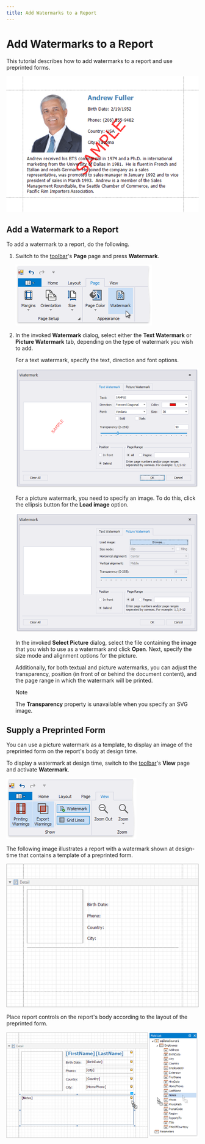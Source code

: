```yaml
---
title: Add Watermarks to a Report
---
```

# Add Watermarks to a Report

This tutorial describes how to add watermarks to a report and use preprinted forms.

![eurd-win-add-watermarks-result](../../../../images/eurd-win-add-watermarks-result.png)

## <a name="addwatermark"></a>Add a Watermark to a Report
To add a watermark to a report, do the following.

1. Switch to the [toolbar](../report-designer-tools/toolbar.md)'s **Page** page and press **Watermark**.

	![eurd-win-add-watermarks-use-toolbox](../../../../images/eurd-win-add-watermarks-use-toolbox.png)
2. In the invoked **Watermark** dialog, select either the **Text Watermark** or **Picture Watermark** tab, depending on the type of watermark you wish to add.
	
	For a text watermark, specify the text, direction and font options.
	
	![eurd-win-watermark-editor](../../../../images/eurd-win-watermark-editor.png)
	
	For a picture watermark, you need to specify an image. To do this, click the ellipsis button for the **Load image** option.
	
	![eurd-win-watermark-editor-picture](../../../../images/eurd-win-watermark-editor-picture.png)
	
	In the invoked **Select Picture** dialog, select the file containing the image that you wish to use as a watermark and click **Open**. Next, specify the size mode and alignment options for the picture.
	
	Additionally, for both textual and picture watermarks, you can adjust the transparency, position (in front of or behind the document content), and the page range in which the watermark will be printed.

	> [!NOTE]
	> The **Transparency** property is unavailable when you specify an SVG image.

## <a name="preprintedform"></a>Supply a Preprinted Form
You can use a picture watermark as a template, to display an image of the preprinted form on the report's body at design time.

To display a watermark at design time, switch to the [toolbar](../report-designer-tools/toolbar.md)'s **View** page and activate  **Watermark**.

![eurd-win-add-preprinted-watermark](../../../../images/eurd-win-add-preprinted-watermark.png)

The following image illustrates a report with a watermark shown at design-time that contains a template of a preprinted form.

![eurd-win-add-a-template-watermark](../../../../images/eurd-win-add-a-template-watermark.png)

Place report controls on the report's body according to the layout of the preprinted form.

![eurd-win-add-a-template-watermark-result](../../../../images/eurd-win-add-a-template-watermark-result.png)